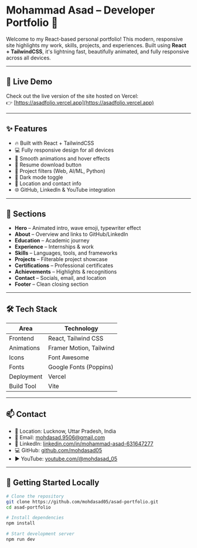 # Mohammad Asad – Developer Portfolio 🚀

Welcome to my React-based personal portfolio! This modern, responsive site highlights my work, skills, projects, and experiences. Built using **React + TailwindCSS**, it's lightning fast, beautifully animated, and fully responsive across all devices.

---

## 🔗 Live Demo

Check out the live version of the site hosted on Vercel:  
👉 [https://asadfolio.vercel.app](https://asadfolio.vercel.app)

---

## ✨ Features

- 🔥 Built with React + TailwindCSS
- 💻 Fully responsive design for all devices
- 🎨 Smooth animations and hover effects
- 📄 Resume download button
- 🧠 Project filters (Web, AI/ML, Python)
- 🌙 Dark mode toggle
- 📍 Location and contact info
- 🌐 GitHub, LinkedIn & YouTube integration

---

## 🧩 Sections

- **Hero** – Animated intro, wave emoji, typewriter effect
- **About** – Overview and links to GitHub/LinkedIn
- **Education** – Academic journey
- **Experience** – Internships & work
- **Skills** – Languages, tools, and frameworks
- **Projects** – Filterable project showcase
- **Certifications** – Professional certificates
- **Achievements** – Highlights & recognitions
- **Contact** – Socials, email, and location
- **Footer** – Clean closing section

---

## 🛠️ Tech Stack

| Area        | Technology              |
|-------------|--------------------------|
| Frontend    | React, Tailwind CSS      |
| Animations  | Framer Motion, Tailwind  |
| Icons       | Font Awesome             |
| Fonts       | Google Fonts (Poppins)   |
| Deployment  | Vercel                   |
| Build Tool  | Vite                     |

---

## 📫 Contact

- 📍 Location: Lucknow, Uttar Pradesh, India  
- 📧 Email: [mohdasad.9506@gmail.com](mailto:mohdasad.9506@gmail.com)  
- 💼 LinkedIn: [linkedin.com/in/mohammad-asad-631647277](https://linkedin.com/in/mohammad-asad-631647277)  
- 💻 GitHub: [github.com/mohdasad05](https://github.com/mohdasad05)  
- ▶️ YouTube: [youtube.com/@mohdasad_05](https://youtube.com/@mohdasad_05)

---

## 🚀 Getting Started Locally

```bash
# Clone the repository
git clone https://github.com/mohdasad05/asad-portfolio.git
cd asad-portfolio

# Install dependencies
npm install

# Start development server
npm run dev
